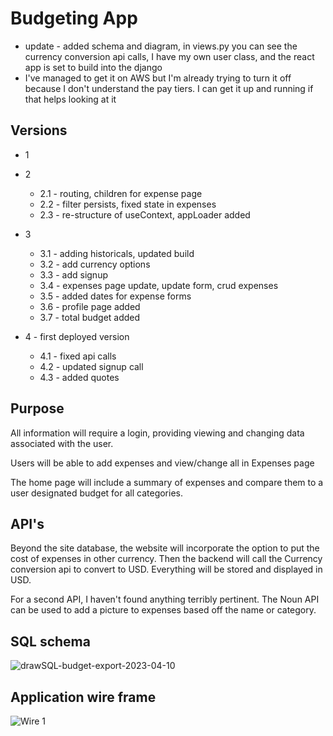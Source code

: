 # Budgeting App
- update - added schema and diagram, in views.py you can see the currency conversion api calls, I have my own user class, and the react app is set to build into the django
- I've managed to get it on AWS but I'm already trying to turn it off because I don't understand the pay tiers.  I can get it up and running if that helps looking at it

## Versions
- 1

- 2
  - 2.1 - routing, children for expense page
  - 2.2 - filter persists, fixed state in expenses
  - 2.3 - re-structure of useContext, appLoader added
- 3 
  - 3.1 - adding historicals, updated build
  - 3.2 - add currency options
  - 3.3 - add signup
  - 3.4 - expenses page update, update form, crud expenses
  - 3.5 - added dates for expense forms
  - 3.6 - profile page added
  - 3.7 - total budget added
- 4 - first deployed version
  - 4.1 - fixed api calls
  - 4.2 - updated signup call
  - 4.3 - added quotes


## Purpose
All information will require a login, providing viewing and changing data associated with the user.

Users will be able to add expenses and view/change all in Expenses page

The home page will include a summary of expenses and compare them to a user designated budget for all categories.

## API's
Beyond the site database, the website will incorporate the option to put the cost of expenses in other currency.  Then the backend will call the Currency conversion api to convert to USD.  Everything will be stored and displayed in USD.

For a second API, I haven't found anything terribly pertinent.  The Noun API can be used to add a picture to expenses based off the name or category.

## SQL schema

![drawSQL-budget-export-2023-04-10](https://user-images.githubusercontent.com/59803742/230972320-09fc6c53-67fb-4f3a-855f-4b579cf02130.png)

## Application wire frame
![Wire 1](https://user-images.githubusercontent.com/59803742/230976491-0f8677fb-86c7-4056-9413-a51d4ea73b2a.png)